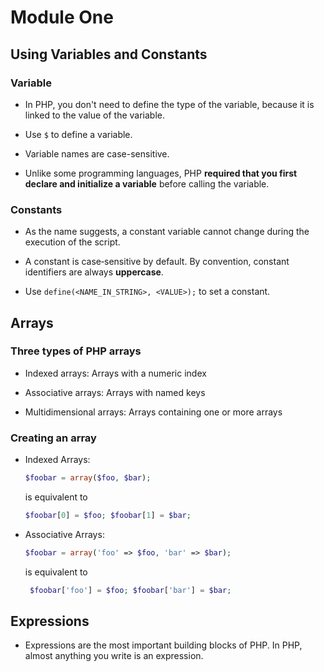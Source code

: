 # Module One

## Using Variables and Constants

### Variable

- In PHP, you don't need to define the type of the variable, because it is linked to the value of the variable.

- Use `$` to define a variable.

- Variable names are case-sensitive.

- Unlike some programming languages, PHP **required that you first declare and initialize a variable** before calling the variable.

### Constants

- As the name suggests, a constant variable cannot change during the execution of the script.

- A constant is case‐sensitive by default. By convention, constant identifiers are always **uppercase**.

- Use `define(<NAME_IN_STRING>, <VALUE>);` to set a constant.


## Arrays

### Three types of PHP arrays

* Indexed arrays: Arrays with a numeric index

* Associative arrays: Arrays with named keys

* Multidimensional arrays: Arrays containing one or more arrays

### Creating an array

- Indexed Arrays:

    ```php
    $foobar = array($foo, $bar);
    ```

    is equivalent to

    ```php
    $foobar[0] = $foo; $foobar[1] = $bar;
    ```

- Associative Arrays:

    ```php
    $foobar = array('foo' => $foo, 'bar' => $bar);
    ```

    is equivalent to

    ```php
     $foobar['foo'] = $foo; $foobar['bar'] = $bar;
    ```

## Expressions

- Expressions are the most important building blocks of PHP. In PHP, almost anything you write is an expression.
